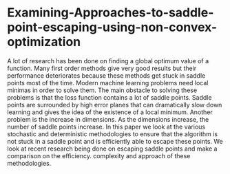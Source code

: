 # Examining-Approaches-to-saddle-point-escaping-using-non-convex-optimization
A lot of research has been done on finding a global optimum value of a function. Many first order methods give very good results but their performance deteriorates because these methods get stuck in saddle points most of the time. Modern machine learning problems need local minimas in order to solve them. The main obstacle to solving these problems is that the loss function contains a lot of saddle points. Saddle points are surrounded by high error planes that can dramatically slow down learning and gives the idea of the existence of a local minimum. Another problem is the increase in dimensions. As the dimensions increase, the number of saddle points increase. In this paper we look at the various stochastic and deterministic methodologies to ensure that the algorithm is not stuck in a saddle point and is efficiently able to escape these points. We look at recent research being done on escaping saddle points and make a comparison on the efficiency. complexity and approach of these methodologies.
